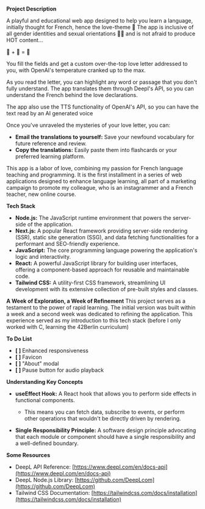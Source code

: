 **Project Description**

A playful and educational web app designed to help you learn a language, initially thought for French, hence the love-theme 🥖 The app is inclusive of all gender identities and sexual orientations 🏳️‍🌈 and is not afraid to produce HOT content...

🥖 + 🍑 = 💌

You fill the fields and get a custom over-the-top love letter addressed to you, with OpenAI's temperature cranked up to the max.

As you read the letter, you can highlight any word or passage that you don't fully understand. The app translates them through Deepl's API, so you can understand the French behind the love declarations.

The app also use the TTS functionality of OpenAI's API, so you can have the text read by an AI generated voice

Once you've unraveled the mysteries of your love letter, you can:

- **Email the translations to yourself:** Save your newfound vocabulary for future reference and review.
- **Copy the translations:** Easily paste them into flashcards or your preferred learning platform.

This app is a labor of love, combining my passion for French language teaching and programming. It is the first installment in a series of web applications designed to enhance language learning, all part of a marketing campaign to promote my colleague, who is an instagrammer and a French teacher, new online course.

**Tech Stack**

- **Node.js:** The JavaScript runtime environment that powers the server-side of the application.
- **Next.js:** A popular React framework providing server-side rendering (SSR), static site generation (SSG), and data fetching functionalities for a performant and SEO-friendly experience.
- **JavaScript:** The core programming language powering the application's logic and interactivity.
- **React:** A powerful JavaScript library for building user interfaces, offering a component-based approach for reusable and maintainable code.
- **Tailwind CSS:** A utility-first CSS framework, streamlining UI development with its extensive collection of pre-built styles and classes.

**A Week of Exploration, a Week of Refinement**
This project serves as a testament to the power of rapid learning. The initial version was built within a week and a second week was dedicated to refining the application. This experience served as my introduction to this tech stack (before I only worked with C, learning the 42Berlin curriculum)

**To Do List**

- **[ ]** Enhanced responsiveness
- **[ ]** Favicon
- **[ ]** "About" modal
- **[ ]** Pause button for audio playback

**Understanding Key Concepts**

- **useEffect Hook:** A React hook that allows you to perform side effects in functional components.

  - This means you can fetch data, subscribe to events, or perform other operations that wouldn't be directly driven by rendering.

- **Single Responsibility Principle:** A software design principle advocating that each module or component should have a single responsibility and a well-defined boundary.

**Some Resources**

- DeepL API Reference: [https://www.deepl.com/en/docs-api](https://www.deepl.com/en/docs-api)
- DeepL Node.js Library: [https://github.com/DeepLcom](https://github.com/DeepLcom)
- Tailwind CSS Documentation: [https://tailwindcss.com/docs/installation](https://tailwindcss.com/docs/installation)
